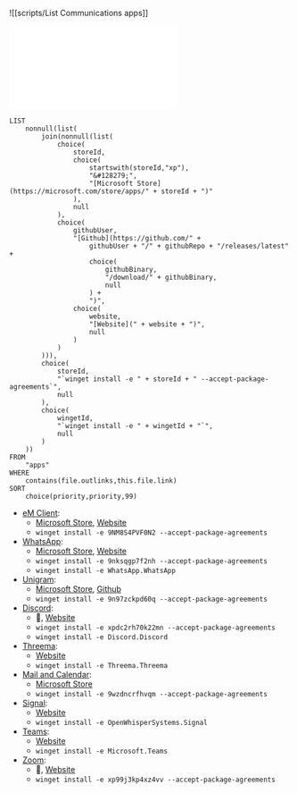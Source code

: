 
![[scripts/List Communications apps]]

![List apps with this category](script/List%20apps%20with%20this%20category.md)

```dataview
LIST
    nonnull(list(
        join(nonnull(list(
            choice(
                storeId,
                choice(
                    startswith(storeId,"xp"),
                    "&#128279;",
                    "[Microsoft Store](https://microsoft.com/store/apps/" + storeId + ")"
                ),
                null
            ), 
            choice(
                githubUser,
                "[Github](https://github.com/" + 
                    githubUser + "/" + githubRepo + "/releases/latest" + 
                    choice(
                        githubBinary,
                        "/download/" + githubBinary,
                        null
                    ) + 
                    ")",
                choice(
                    website,
                    "[Website](" + website + ")",
                    null
                )
            )
        ))),
        choice(
            storeId,
            "`winget install -e " + storeId + " --accept-package-agreements`",
            null
        ),
        choice(
            wingetId,
            "`winget install -e " + wingetId + "`",
            null
        )
    ))
FROM
    "apps"
WHERE
    contains(file.outlinks,this.file.link)
SORT
    choice(priority,priority,99)
```

<ul class="dataview list-view-ul"><li><span><a aria-label-position="top" aria-label="apps/eM Client.md" data-href="apps/eM Client.md" href="apps/eM Client.md" class="internal-link" target="_blank" rel="noopener">eM Client</a></span>: <ul class="dataview dataview-ul dataview-result-list-ul"><li class="dataview-result-list-li"><span><a aria-label-position="top" aria-label="https://microsoft.com/store/apps/9NM8S4PVF0N2" rel="noopener" class="external-link" href="https://microsoft.com/store/apps/9NM8S4PVF0N2" target="_blank">Microsoft Store</a>, <a aria-label-position="top" aria-label="https://www.emclient.com/dist/latest/setup.msi" rel="noopener" class="external-link" href="https://www.emclient.com/dist/latest/setup.msi" target="_blank">Website</a></span></li><li class="dataview-result-list-li"><span><code>winget install -e 9NM8S4PVF0N2&nbsp;--accept-package-agreements</code></span></li></ul></li><li><span><a aria-label-position="top" aria-label="apps/WhatsApp.md" data-href="apps/WhatsApp.md" href="apps/WhatsApp.md" class="internal-link" target="_blank" rel="noopener">WhatsApp</a></span>: <ul class="dataview dataview-ul dataview-result-list-ul"><li class="dataview-result-list-li"><span><a aria-label-position="top" aria-label="https://microsoft.com/store/apps/9nksqgp7f2nh" rel="noopener" class="external-link" href="https://microsoft.com/store/apps/9nksqgp7f2nh" target="_blank">Microsoft Store</a>, <a aria-label-position="top" aria-label="https://web.whatsapp.com/desktop/windows/release/x64/WhatsAppSetup.exe" rel="noopener" class="external-link" href="https://web.whatsapp.com/desktop/windows/release/x64/WhatsAppSetup.exe" target="_blank">Website</a></span></li><li class="dataview-result-list-li"><span><code>winget install -e 9nksqgp7f2nh&nbsp;--accept-package-agreements</code></span></li><li class="dataview-result-list-li"><span><code>winget install -e WhatsApp.WhatsApp</code></span></li></ul></li><li><span><a aria-label-position="top" aria-label="apps/Unigram.md" data-href="apps/Unigram.md" href="apps/Unigram.md" class="internal-link" target="_blank" rel="noopener">Unigram</a></span>: <ul class="dataview dataview-ul dataview-result-list-ul"><li class="dataview-result-list-li"><span><a aria-label-position="top" aria-label="https://microsoft.com/store/apps/9n97zckpd60q" rel="noopener" class="external-link" href="https://microsoft.com/store/apps/9n97zckpd60q" target="_blank">Microsoft Store</a>, <a aria-label-position="top" aria-label="https://github.com/UnigramDev/Unigram/releases/latest-" rel="noopener" class="external-link" href="https://github.com/UnigramDev/Unigram/releases/latest-" target="_blank">Github</a></span></li><li class="dataview-result-list-li"><span><code>winget install -e 9n97zckpd60q&nbsp;--accept-package-agreements</code></span></li></ul></li><li><span><a aria-label-position="top" aria-label="apps/Discord.md" data-href="apps/Discord.md" href="apps/Discord.md" class="internal-link" target="_blank" rel="noopener">Discord</a></span>: <ul class="dataview dataview-ul dataview-result-list-ul"><li class="dataview-result-list-li"><span>🔗, <a aria-label-position="top" aria-label="https://discord.com/download" rel="noopener" class="external-link" href="https://discord.com/download" target="_blank">Website</a></span></li><li class="dataview-result-list-li"><span><code>winget install -e xpdc2rh70k22mn&nbsp;--accept-package-agreements</code></span></li><li class="dataview-result-list-li"><span><code>winget install -e Discord.Discord</code></span></li></ul></li><li><span><a aria-label-position="top" aria-label="apps/Threema.md" data-href="apps/Threema.md" href="apps/Threema.md" class="internal-link" target="_blank" rel="noopener">Threema</a></span>: <ul class="dataview dataview-ul dataview-result-list-ul"><li class="dataview-result-list-li"><span><a aria-label-position="top" aria-label="https://releases.threema.ch/web-electron/v1/release/Threema-Latest.exe" rel="noopener" class="external-link" href="https://releases.threema.ch/web-electron/v1/release/Threema-Latest.exe" target="_blank">Website</a></span></li><li class="dataview-result-list-li"><span><code>winget install -e Threema.Threema</code></span></li></ul></li><li><span><a aria-label-position="top" aria-label="apps/Mail and Calendar.md" data-href="apps/Mail and Calendar.md" href="apps/Mail and Calendar.md" class="internal-link" target="_blank" rel="noopener">Mail and Calendar</a></span>: <ul class="dataview dataview-ul dataview-result-list-ul"><li class="dataview-result-list-li"><span><a aria-label-position="top" aria-label="https://microsoft.com/store/apps/9wzdncrfhvqm" rel="noopener" class="external-link" href="https://microsoft.com/store/apps/9wzdncrfhvqm" target="_blank">Microsoft Store</a></span></li><li class="dataview-result-list-li"><span><code>winget install -e 9wzdncrfhvqm&nbsp;--accept-package-agreements</code></span></li></ul></li><li><span><a aria-label-position="top" aria-label="apps/Signal.md" data-href="apps/Signal.md" href="apps/Signal.md" class="internal-link" target="_blank" rel="noopener">Signal</a></span>: <ul class="dataview dataview-ul dataview-result-list-ul"><li class="dataview-result-list-li"><span><a aria-label-position="top" aria-label="https://signal.org/en/download/" rel="noopener" class="external-link" href="https://signal.org/en/download/" target="_blank">Website</a></span></li><li class="dataview-result-list-li"><span><code>winget install -e OpenWhisperSystems.Signal</code></span></li></ul></li><li><span><a aria-label-position="top" aria-label="apps/Teams.md" data-href="apps/Teams.md" href="apps/Teams.md" class="internal-link" target="_blank" rel="noopener">Teams</a></span>: <ul class="dataview dataview-ul dataview-result-list-ul"><li class="dataview-result-list-li"><span><a aria-label-position="top" aria-label="https://www.microsoft.com/en-us/microsoft-teams/download-app#desktopAppDownloadregion" rel="noopener" class="external-link" href="https://www.microsoft.com/en-us/microsoft-teams/download-app#desktopAppDownloadregion" target="_blank">Website</a></span></li><li class="dataview-result-list-li"><span><code>winget install -e Microsoft.Teams</code></span></li></ul></li><li><span><a aria-label-position="top" aria-label="apps/Zoom.md" data-href="apps/Zoom.md" href="apps/Zoom.md" class="internal-link" target="_blank" rel="noopener">Zoom</a></span>: <ul class="dataview dataview-ul dataview-result-list-ul"><li class="dataview-result-list-li"><span>🔗, <a aria-label-position="top" aria-label="https://zoom.us/download" rel="noopener" class="external-link" href="https://zoom.us/download" target="_blank">Website</a></span></li><li class="dataview-result-list-li"><span><code>winget install -e xp99j3kp4xz4vv&nbsp;--accept-package-agreements</code></span></li></ul></li></ul>